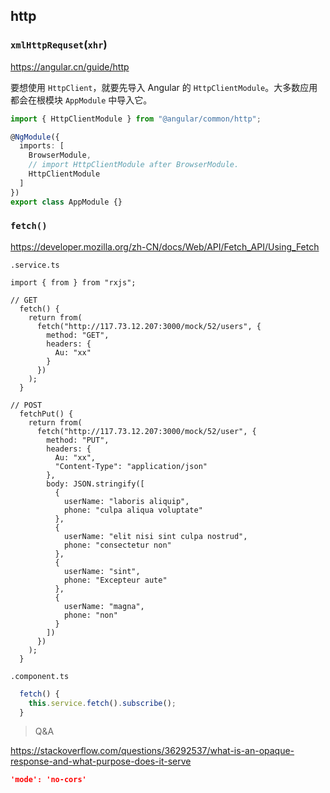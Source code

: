## http

### `xmlHttpRequset`(`xhr`)

<https://angular.cn/guide/http>

要想使用 `HttpClient`，就要先导入 Angular 的 `HttpClientModule`。大多数应用都会在根模块 `AppModule` 中导入它。

```typescript
import { HttpClientModule } from "@angular/common/http";

@NgModule({
  imports: [
    BrowserModule,
    // import HttpClientModule after BrowserModule.
    HttpClientModule
  ]
})
export class AppModule {}
```

### `fetch()`

<https://developer.mozilla.org/zh-CN/docs/Web/API/Fetch_API/Using_Fetch>

`.service.ts`

```tsx
import { from } from "rxjs";

// GET
  fetch() {
    return from(
      fetch("http://117.73.12.207:3000/mock/52/users", {
        method: "GET",
        headers: {
          Au: "xx"
        }
      })
    );
  }

// POST
  fetchPut() {
    return from(
      fetch("http://117.73.12.207:3000/mock/52/user", {
        method: "PUT",
        headers: {
          Au: "xx",
          "Content-Type": "application/json"
        },
        body: JSON.stringify([
          {
            userName: "laboris aliquip",
            phone: "culpa aliqua voluptate"
          },
          {
            userName: "elit nisi sint culpa nostrud",
            phone: "consectetur non"
          },
          {
            userName: "sint",
            phone: "Excepteur aute"
          },
          {
            userName: "magna",
            phone: "non"
          }
        ])
      })
    );
  }
```

`.component.ts`

```ts
  fetch() {
    this.service.fetch().subscribe();
  }
```

> Q&A

<https://stackoverflow.com/questions/36292537/what-is-an-opaque-response-and-what-purpose-does-it-serve>

```json
'mode': 'no-cors'
```
